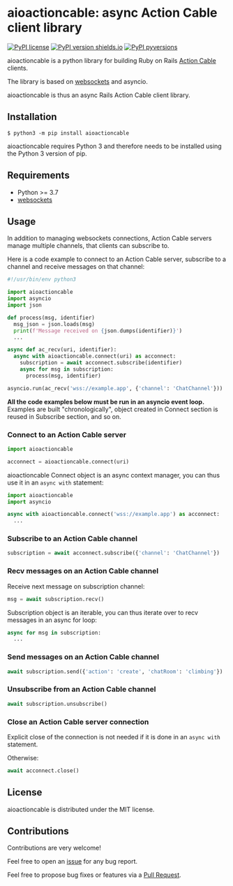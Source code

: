 # aioactioncable: async Action Cable client library
[![PyPI license](https://img.shields.io/pypi/l/aioactioncable.svg)](https://pypi.python.org/pypi/aioactioncable/)
[![PyPI version shields.io](https://img.shields.io/pypi/v/aioactioncable.svg)](https://pypi.python.org/pypi/aioactioncable)
[![PyPI pyversions](https://img.shields.io/pypi/pyversions/aioactioncable.svg)](https://pypi.python.org/pypi/aioactioncable/)


aioactioncable is a python library for building Ruby on Rails [Action Cable](https://guides.rubyonrails.org/action_cable_overview.html) clients.

The library is based on [websockets](https://github.com/aaugustin/websockets) and asyncio.

aioactioncable is thus an async Rails Action Cable client library.

## Installation

```
$ python3 -m pip install aioactioncable
```

aioactioncable requires Python 3 and therefore needs to be installed using the Python 3 version of pip. 

## Requirements

* Python >= 3.7
* [websockets](https://github.com/aaugustin/websockets)

## Usage

In addition to managing websockets connections, Action Cable servers manage multiple channels, that clients can subscribe to.

Here is a code example to connect to an Action Cable server, subscribe to a channel and receive messages on that channel:

```python
#!/usr/bin/env python3

import aioactioncable
import asyncio
import json

def process(msg, identifier)
  msg_json = json.loads(msg)
  print(f'Message received on {json.dumps(identifier)}')
  ...

async def ac_recv(uri, identifier):
  async with aioactioncable.connect(uri) as acconnect:
    subscription = await acconnect.subscribe(identifier)
    async for msg in subscription:
      process(msg, identifier)

asyncio.run(ac_recv('wss://example.app', {'channel': 'ChatChannel'}))

```

**All the code examples below must be run in an asyncio event loop.**
Examples are built "chronologically", object created in Connect section is reused in Subscribe section, and so on.

### Connect to an Action Cable server

```python
import aioactioncable

acconnect = aioactioncable.connect(uri)
```

aioactioncable Connect object is an async context manager, you can thus use it in an `async with` statement:
```python
import aioactioncable
import asyncio

async with aioactioncable.connect('wss://example.app') as acconnect:
  ...
```

### Subscribe to an Action Cable channel

```python
subscription = await acconnect.subscribe({'channel': 'ChatChannel'})
```

### Recv messages on an Action Cable channel

Receive next message on subscription channel:
```python
msg = await subscription.recv()
```

Subscription object is an iterable, you can thus iterate over to recv messages in an async for loop:
```python
async for msg in subscription:
  ...
```

### Send messages on an Action Cable channel

```python
await subscription.send({'action': 'create', 'chatRoom': 'climbing'})
```

### Unsubscribe from an Action Cable channel

```python
await subscription.unsubscribe()
```

### Close an Action Cable server connection

Explicit close of the connection is not needed if it is done in an `async with` statement.

Otherwise:
```python
await acconnect.close()
```

## License

aioactioncable is distributed under the MIT license.

## Contributions

Contributions are very welcome!

Feel free to open an [issue](https://github.com/dazzl-tv/aioactioncable/issues/new) for any bug report.

Feel free to propose bug fixes or features via a [Pull Request](https://github.com/dazzl-tv/aioactioncable/compare).

